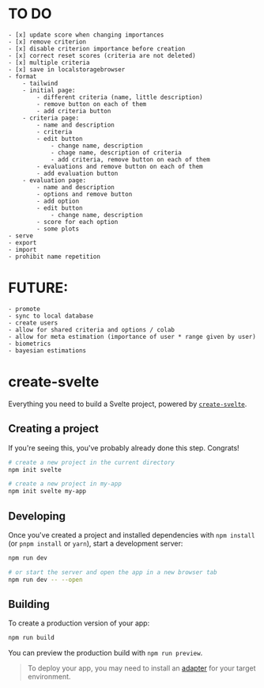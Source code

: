 # TO DO
	- [x] update score when changing importances
	- [x] remove criterion
    - [x] disable criterion importance before creation
    - [x] correct reset scores (criteria are not deleted)
	- [x] multiple criteria
	- [x] save in localstoragebrowser
	- format
        - tailwind
        - initial page:
            - different criteria (name, little description)
            - remove button on each of them
            - add criteria button
        - criteria page:
            - name and description
            - criteria
            - edit button
                - change name, description
                - chage name, description of criteria
                - add criteria, remove button on each of them
            - evaluations and remove button on each of them
            - add evaluation button
        - evaluation page:
            - name and description
            - options and remove button
            - add option
            - edit button
                - change name, description
            - score for each option
            - some plots
	- serve
	- export
	- import
    - prohibit name repetition

# FUTURE:
	- promote
	- sync to local database
	- create users
	- allow for shared criteria and options / colab
	- allow for meta estimation (importance of user * range given by user)
	- biometrics
	- bayesian estimations


# create-svelte

Everything you need to build a Svelte project, powered by [`create-svelte`](https://github.com/sveltejs/kit/tree/master/packages/create-svelte).

## Creating a project

If you're seeing this, you've probably already done this step. Congrats!

```bash
# create a new project in the current directory
npm init svelte

# create a new project in my-app
npm init svelte my-app
```

## Developing

Once you've created a project and installed dependencies with `npm install` (or `pnpm install` or `yarn`), start a development server:

```bash
npm run dev

# or start the server and open the app in a new browser tab
npm run dev -- --open
```

## Building

To create a production version of your app:

```bash
npm run build
```

You can preview the production build with `npm run preview`.

> To deploy your app, you may need to install an [adapter](https://kit.svelte.dev/docs/adapters) for your target environment.
